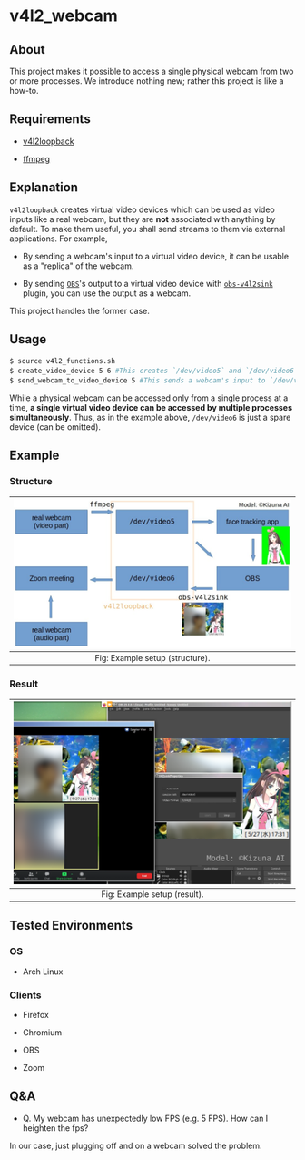 # v4l2_webcam

## About

This project makes it possible to access a single physical webcam from two or more processes. We introduce nothing new; rather this project is like a how-to.

## Requirements

- [v4l2loopback](https://github.com/umlaeute/v4l2loopback)

- [ffmpeg](https://ffmpeg.org/)

## Explanation

`v4l2loopback` creates virtual video devices which can be used as video inputs like a real webcam, but they are **not** associated with anything by default. To make them useful, you shall send streams to them via external applications. For example,

- By sending a webcam's input to a virtual video device, it can be usable as a "replica" of the webcam.

- By sending [`OBS`](https://obsproject.com/)'s output to a virtual video device with [`obs-v4l2sink`](https://github.com/CatxFish/obs-v4l2sink) plugin, you can use the output as a webcam.

This project handles the former case.

## Usage

```bash
$ source v4l2_functions.sh
$ create_video_device 5 6 #This creates `/dev/video5` and `/dev/video6`.
$ send_webcam_to_video_device 5 #This sends a webcam's input to `/dev/video5`.
```

While a physical webcam can be accessed only from a single process at a time, **a single virtual video device can be accessed by multiple processes simultaneously**. Thus, as in the example above, `/dev/video6` is just a spare device (can be omitted).

## Example

### Structure

| ![example_structure](demo/example_structure.jpg) |
|:-:|
| Fig: Example setup (structure). |

### Result

| ![example_result](demo/example.png) |
|:-:|
| Fig: Example setup (result). |

## Tested Environments

### OS

- Arch Linux

### Clients

- Firefox

- Chromium

- OBS

- Zoom

## Q&A

- Q. My webcam has unexpectedly low FPS (e.g. 5 FPS). How can I heighten the fps?

In our case, just plugging off and on a webcam solved the problem.

<!-- vim: set spell: -->

